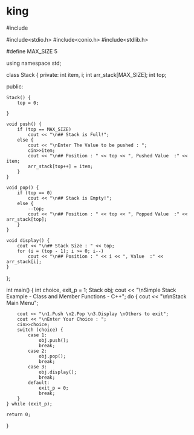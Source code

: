 # king
#include<iostream>

#include<stdio.h>
#include<conio.h>
#include<stdlib.h>

#define MAX_SIZE 5

using namespace std;

class Stack {
private:
    int item, i;
    int arr_stack[MAX_SIZE];
    int top;

public:

    Stack() {
        top = 0;

    }

    void push() {
        if (top == MAX_SIZE)
            cout << "\n## Stack is Full!";
        else {
            cout << "\nEnter The Value to be pushed : ";
            cin>>item;
            cout << "\n## Position : " << top << ", Pushed Value  :" << item;
            arr_stack[top++] = item;
        }
    }

    void pop() {
        if (top == 0)
            cout << "\n## Stack is Empty!";
        else {
            --top;
            cout << "\n## Position : " << top << ", Popped Value  :" << arr_stack[top];
        }
    }

    void display() {
        cout << "\n## Stack Size : " << top;
        for (i = (top - 1); i >= 0; i--)
            cout << "\n## Position : " << i << ", Value  :" << arr_stack[i];
    }
};

int main() {
    int choice, exit_p = 1;
    Stack obj;
    cout << "\nSimple Stack Example - Class and Member Functions - C++";
    do {
        cout << "\n\nStack Main Menu";

        cout << "\n1.Push \n2.Pop \n3.Display \nOthers to exit";
        cout << "\nEnter Your Choice : ";
        cin>>choice;
        switch (choice) {
            case 1:
                obj.push();
                break;
            case 2:
                obj.pop();
                break;
            case 3:
                obj.display();
                break;
            default:
                exit_p = 0;
                break;
        }
    } while (exit_p);

    return 0;
}
